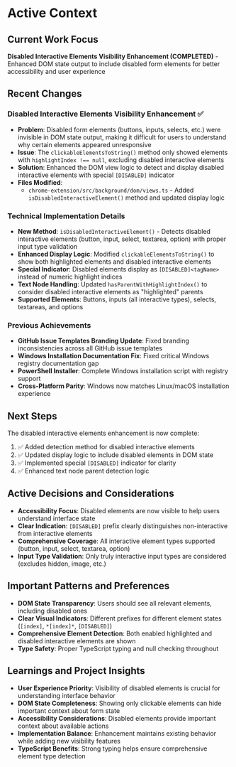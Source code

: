 # Active Context

## Current Work Focus
**Disabled Interactive Elements Visibility Enhancement (COMPLETED)** - Enhanced DOM state output to include disabled form elements for better accessibility and user experience

## Recent Changes
### Disabled Interactive Elements Visibility Enhancement ✅
- **Problem**: Disabled form elements (buttons, inputs, selects, etc.) were invisible in DOM state output, making it difficult for users to understand why certain elements appeared unresponsive
- **Issue**: The `clickableElementsToString()` method only showed elements with `highlightIndex !== null`, excluding disabled interactive elements
- **Solution**: Enhanced the DOM view logic to detect and display disabled interactive elements with special `[DISABLED]` indicator
- **Files Modified**:
  - `chrome-extension/src/background/dom/views.ts` - Added `isDisabledInteractiveElement()` method and updated display logic

### Technical Implementation Details
- **New Method**: `isDisabledInteractiveElement()` - Detects disabled interactive elements (button, input, select, textarea, option) with proper input type validation
- **Enhanced Display Logic**: Modified `clickableElementsToString()` to show both highlighted elements and disabled interactive elements
- **Special Indicator**: Disabled elements display as `[DISABLED]<tagName>` instead of numeric highlight indices
- **Text Node Handling**: Updated `hasParentWithHighlightIndex()` to consider disabled interactive elements as "highlighted" parents
- **Supported Elements**: Buttons, inputs (all interactive types), selects, textareas, and options

### Previous Achievements
- **GitHub Issue Templates Branding Update**: Fixed branding inconsistencies across all GitHub issue templates
- **Windows Installation Documentation Fix**: Fixed critical Windows registry documentation gap
- **PowerShell Installer**: Complete Windows installation script with registry support
- **Cross-Platform Parity**: Windows now matches Linux/macOS installation experience

## Next Steps
The disabled interactive elements enhancement is now complete:
1. ✅ Added detection method for disabled interactive elements
2. ✅ Updated display logic to include disabled elements in DOM state
3. ✅ Implemented special `[DISABLED]` indicator for clarity
4. ✅ Enhanced text node parent detection logic

## Active Decisions and Considerations
- **Accessibility Focus**: Disabled elements are now visible to help users understand interface state
- **Clear Indication**: `[DISABLED]` prefix clearly distinguishes non-interactive from interactive elements
- **Comprehensive Coverage**: All interactive element types supported (button, input, select, textarea, option)
- **Input Type Validation**: Only truly interactive input types are considered (excludes hidden, image, etc.)

## Important Patterns and Preferences
- **DOM State Transparency**: Users should see all relevant elements, including disabled ones
- **Clear Visual Indicators**: Different prefixes for different element states (`[index]`, `*[index]*`, `[DISABLED]`)
- **Comprehensive Element Detection**: Both enabled highlighted and disabled interactive elements are shown
- **Type Safety**: Proper TypeScript typing and null checking throughout

## Learnings and Project Insights
- **User Experience Priority**: Visibility of disabled elements is crucial for understanding interface behavior
- **DOM State Completeness**: Showing only clickable elements can hide important context about form state
- **Accessibility Considerations**: Disabled elements provide important context about available actions
- **Implementation Balance**: Enhancement maintains existing behavior while adding new visibility features
- **TypeScript Benefits**: Strong typing helps ensure comprehensive element type detection
